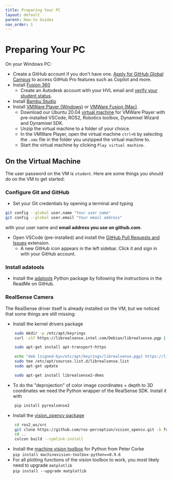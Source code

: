 ```yaml
---
title: Preparing Your PC
layout: default
parent: How-to Guides
nav_order: 1
---
```


# Preparing Your PC
On your Windows PC:
- Create a GitHub account if you don't have one. [Apply for GitHub Global Campus](https://docs.github.com/en/education/explore-the-benefits-of-teaching-and-learning-with-github-education/github-global-campus-for-students/apply-to-github-global-campus-as-a-student) to access GitHub Pro features such as Copilot and more.
- Install [Fusion 360]
    - Create an Autodesk account with your HVL email and [verify your student status](https://www.autodesk.com/support/technical/article/caas/sfdcarticles/sfdcarticles/How-to-verify-your-student-eligibility.html).
- Install [Bambu Studio]
- Install [VMWare Player (Windows)] or [VMWare Fusion (Mac)]. 
    - Download our Ubuntu 20.04 [virtual machine] for VMWare Player with pre-installed VSCode, ROS2, Robotics toolbox, Dynamixel Wizard and Dynamixel SDK.
    - Unzip the virtual machine to a folder of your choice.
    - In the VMWare Player, open the virtual machine `ctrl+O` by selecting the `.vmx` file in the folder you unzipped the virtual machine to.
    - Start the virtual machine by clicking `Play virtual machine`.

## On the Virtual Machine
The user password on the VM is `student`.  Here are some things you should do on the VM to get started:

### Configure Git and GitHub
- Set your Git credentials by opening a terminal and typing  
```bash
git config --global user.name "Your user name"
git config --global user.email "Your email address"
```  
with your user name and **email address you use on github.com**.
- Open VSCode (pre-installed) and install the [GitHub Pull Requests and Issues](vscode:extension/GitHub.vscode-pull-request-github) extension.
    - A new GitHub icon appears in the left sidebar. Click it and sign in with your GitHub account.
    
### Install adatools
- Install the [adatools] Python package by following the instructions in the ReadMe on GitHub.

### RealSense Camera
The RealSense driver itself is already installed on the VM, but we noticed that some things are still missing:
- Install the kernel drivers package  
```bash
    sudo mkdir -p /etc/apt/keyrings
    curl -sSf https://librealsense.intel.com/Debian/librealsense.pgp | sudo tee /etc/apt/keyrings/librealsense.pgp > /dev/null

    sudo apt-get install apt-transport-https

    echo "deb [signed-by=/etc/apt/keyrings/librealsense.pgp] https://librealsense.intel.com/Debian/apt-repo `lsb_release -cs` main" | \
    sudo tee /etc/apt/sources.list.d/librealsense.list
    sudo apt-get update

    sudo apt-get install librealsense2-dkms
```
- To do the "deprojection" of color image coordinates + depth to 3D coordinates we need the Python wrapper of the RealSense SDK. Install it with  
```bash
    pip install pyrealsense2
```
- Install the [vision_opencv package](https://github.com/ros-perception/vision_opencv/tree/foxy)
```bash
    cd ros2_ws/src
    git clone https://github.com/ros-perception/vision_opencv.git -b foxy
    cd ..
    colcon build --symlink-install
```
- Install the [machine vision toolbox](https://github.com/petercorke/machinevision-toolbox-python) for Python from Peter Corke  
```pip install machinevision-toolbox-python==0.9.6```
- For all plotting functions of the vision toolbox to work, you most likely need to upgrade ```matplotlib```  
```pip install --upgrade matplotlib```



[Fusion 360]: https://www.autodesk.com/education/edu-software/overview?sorting=featured&filters=individual#card-f360
[Bambu Studio]: https://bambulab.com/en/download/studio
[VMWare Player (Windows)]: https://archive.org/download/vmware-player-full-17.5.0-22583795_202402/VMware-player-full-17.5.0-22583795.exe
[VMWare Fusion (Mac)]: https://archive.org/download/vmware-fusion-13.6.4-24832108-universal/VMware-Fusion-13.6.4-24832108_universal.dmg
[virtual machine]: https://drive.google.com/file/d/15QU57vWVVieqcQ1c6Yy_SgfXyAmGCMJW/view?usp=sharing
[adatools]: https://github.com/frdedynamics/adatools
